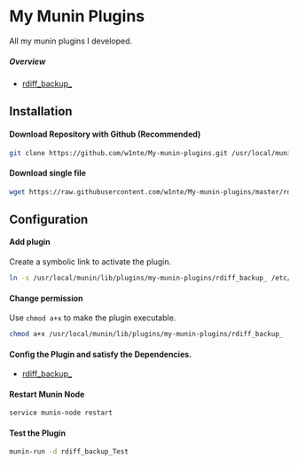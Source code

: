 # My Munin Plugins
All my munin plugins I developed.

##### Overview
* [rdiff_backup_](doc/rdiff_backup.md)

## Installation
#### Download Repository with Github (Recommended)
```bash
git clone https://github.com/w1nte/My-munin-plugins.git /usr/local/munin/lib/plugins/my-munin-plugins
```

#### Download single file
```bash
wget https://raw.githubusercontent.com/w1nte/My-munin-plugins/master/rdiff_backup_ /usr/local/munin/lib/plugins
```

## Configuration

#### Add plugin
Create a symbolic link to activate the plugin.
```bash
ln -s /usr/local/munin/lib/plugins/my-munin-plugins/rdiff_backup_ /etc/munin/plugins/rdiff_backup_Test
```

#### Change permission
Use `chmod a+x` to make the plugin executable.
```bash
chmod a+x /usr/local/munin/lib/plugins/my-munin-plugins/rdiff_backup_
```

#### Config the Plugin and satisfy the Dependencies.
* [rdiff_backup_](doc/rdiff_backup.md)

#### Restart Munin Node
```bash
service munin-node restart
```

#### Test the Plugin
```bash
munin-run -d rdiff_backup_Test
```